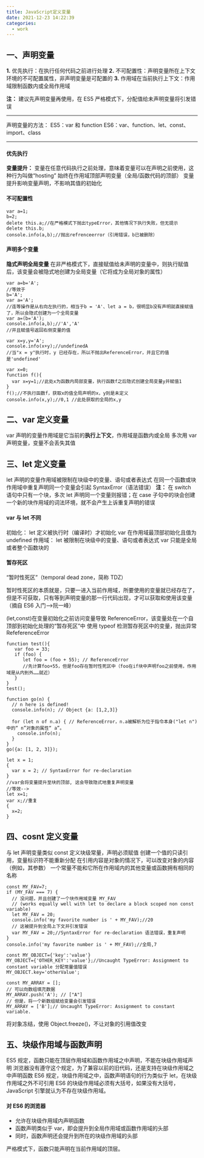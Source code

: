 ```yaml
---
title: JavaScript定义变量
date: 2021-12-23 14:22:39
categories:
  - work
---
```


## 一、声明变量

**1.** 优先执行：在执行任何代码之前进行处理
**2.** 不可配置性：声明变量所在上下文环境的不可配置属性，非声明变量是可配置的
**3.** 作用域在当前执行上下文：作用域限制函数内或全局作用域

**注：** 建议先声明变量再使用，在 ES5 严格模式下，分配值给未声明变量将引发错误

---

声明变量的方法：
ES5：var 和 function
ES6：var、function、let、const、import、class

---

#### 优先执行

**变量提升：** 变量在任意代码执行之前处理，意味着变量可以在声明之前使用，这种行为叫做“hosting”
始终在作用域顶部声明变量（全局/函数代码的顶部）
变量提升影响变量声明，不影响其值的初始化

#### 不可配置性

```
var a=1;
b=2;
delete this.a;//在严格模式下抛出typeError，其他情况下执行失败，但无提示
delete this.b;
console.info(a,b);//抛出refrenceerror（引用错误，b已被删除）
```

#### 声明多个变量

**隐式声明全局变量**
在非严格模式下，直接赋值给未声明的变量中，则执行赋值后，该变量会被隐式地创建为全局变量（它将成为全局对象的属性）

```
var a=b='A';
//等效于
b='A';
var a='A';
//连等操作是从右向左执行的，相当于b = 'A'、let a = b，很明显b没有声明就直接赋值了，所以会隐式创建为一个全局变量
var a=(b='A');
console.info(a,b);//'A','A'
//并且赋值号返回右侧变量的值

var x=y,y='A';
console.info(x+y);//undefinedA
//当"x = y"执行时，y 已经存在，所以不抛出ReferenceError，并且它的值是'undefined'

var x=0;
function f(){
  var x=y=1;//此处x为函数内局部变量，执行函数f之后隐式创建全局变量y并赋值1
}
f();//不执行函数f，获取x的值全局声明的x，y则是未定义
console.info(x,y);//0,1 //此处获取的全局的x,y
```

## 二、var 定义变量

var 声明的变量作用域是它当前的**执行上下文**，作用域是函数内或全局
多次用 var 声明变量，变量不会丢失其值

## 三、let 定义变量

let 声明的变量作用域被限制在块级中的变量、语句或者表达式
在同一个函数或块作用域中重复声明同一个变量会引起 SyntaxError（语法错误）
**注：** 在 switch 语句中只有一个块，多次 let 声明同一个变量则报错；在 case 子句中的块会创建一个新的块作用域的词法环境，就不会产生上诉重复声明的错误

#### var 与 let 不同

初始化：
let 定义被执行时（编译时）才初始化
var 在作用域最顶部初始化且值为 undefined
作用域：
let 被限制在块级中的变量、语句或者表达式
var 只能是全局或者整个函数块的

#### 暂存死区

“暂时性死区”（temporal dead zone，简称 TDZ）

暂时性死区的本质就是，只要一进入当前作用域，所要使用的变量就已经存在了，但是不可获取，只有等到声明变量的那一行代码出现，才可以获取和使用该变量（摘自 ES6 入门-->阮一峰）

(let,const)在变量初始化之前访问变量导致 ReferenceError，该变量处在一个自顶部到初始化处理的“暂存死区”中
使用 typeof 检测暂存死区中的变量，抛出异常 RefeferenceError

```
function test(){
   var foo = 33;
   if (foo) {
      let foo = (foo + 55); // ReferenceError
      //先计算foo+55，但是foo存在暂时性死区中（foo在if块中声明foo之前使用，作用域是从内到外……就近）
   }
}
test();

function go(n) {
  // n here is defined!
  console.info(n); // Object {a: [1,2,3]}

  for (let n of n.a) { // ReferenceError，n.a被解析为位于指令本身("let n")中的“ n”对象的属性“ a”。
    console.info(n);
  }
}
go({a: [1, 2, 3]});

let x = 1;
{
  var x = 2; // SyntaxError for re-declaration
}
//var会将变量提升至块的顶部, 这会导致隐式地重复声明变量
//等效-->
let x=1;
var x;//重复
{
  x=2;
}
```

## 四、cosnt 定义变量

与 let 声明变量类似
const 定义块级常量，声明必须赋值
创建一个值的只读引用，变量标识符不能重新分配
在引用内容是对象的情况下，可以改变对象的内容（例如，其参数）
一个常量不能和它所在作用域内的其他变量或函数拥有相同的名称

```
const MY_FAV=7;
if (MY_FAV === 7) {
  // 没问题，并且创建了一个块作用域变量 MY_FAV
  // (works equally well with let to declare a block scoped non const variable)
  let MY_FAV = 20;
  console.info('my favorite number is ' + MY_FAV);//20
  // 这被提升到全局上下文并引发错误
  var MY_FAV = 20;//SyntaxError for re-declaration 语法错误，重复声明
}
console.info('my favorite number is ' + MY_FAV);//全局,7

const MY_OBJECT={'key':'value'}
MY_OBJECT={'OTHER_KEY':'value'};//Uncaught TypeError: Assignment to constant variable 分配常量值错误
MY_OBJECT.key='otherValue';

const MY_ARRAY = [];
// 可以向数组填充数据
MY_ARRAY.push('A'); // ["A"]
// 但是，将一个新数组赋给变量会引发错误
MY_ARRAY = ['B'];// Uncaught TypeError: Assignment to constant variable.
```

将对象冻结，使用 Object.freeze()，不让对象的引用值改变

## 五、块级作用域与函数声明

ES5 规定，函数只能在顶层作用域和函数作用域之中声明，不能在块级作用域声明
浏览器没有遵守这个规定，为了兼容以前的旧代码，还是支持在块级作用域之中声明函数
ES6 规定，块级作用域之中，函数声明语句的行为类似于 let，在块级作用域之外不可引用
ES6 的块级作用域必须有大括号，如果没有大括号，JavaScript 引擎就认为不存在块级作用域。

#### 对 ES6 的浏览器

- 允许在块级作用域内声明函数
- 函数声明类似于 var，即会提升到全局作用域或函数作用域的头部
- 同时，函数声明还会提升到所在的块级作用域的头部

严格模式下，函数只能声明在当前作用域的顶层。
